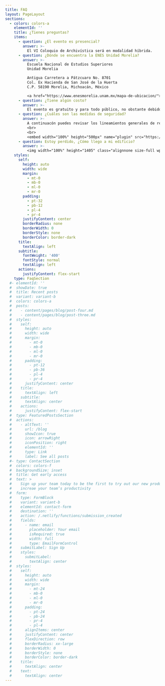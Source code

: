 ```yaml
---
title: FAQ
layout: PageLayout
sections:
  - colors: colors-a
    elementId: ''
    title: ¿Tienes preguntas?
    items:
      - question: ¿El evento es presencial? 
        answer: >-
          El VI Coloquio de Archivística será en modalidad híbrida.
      - question: ¿Dónde se encuentra la ENES Unidad Morelia?
        answer: >-
          Escuela Nacional de Estudios Superiores 
          Unidad Morelia

          Antigua Carretera a Pátzcuaro No. 8701
          Col. Ex Hacienda de San José de la Huerta
          C.P. 58190 Morelia, Michoacán, México

          <a href="https://www.enesmorelia.unam.mx/mapa-de-ubicacion/">Aquí puedes ver un mapa</a>
      - question: ¿Tiene algún costo?
        answer: >-
          El evento es gratuito y para todo público, no obstante debido a la COVID-19 el aforo es reducido.
      - question: ¿Cuáles son las medidas de seguridad?
        answer: >-
          A continuacón puedes revisar los lineamientos generales de regreso a actividades presenciales.
          <br>
          <br>
          <embed width="100%" height="500px" name="plugin" src="https://www.enesmorelia.unam.mx/wp-content/uploads/2020/09/Lin-RegresoActividades-ENES2020-web.pdf" type="application/pdf">
      - question: Estoy perdido, ¿Cómo llego a mi edificio?
        answer: >-
          <img width="100%" height="1405" class="alignnone size-full wp-image-818" src="https://www.enesmorelia.unam.mx/wp-content/uploads/2020/07/Croquis-Nuevo-Ingreso-C4.1.1.jpg" alt="" srcset="https://www.enesmorelia.unam.mx/wp-content/uploads/2020/07/Croquis-Nuevo-Ingreso-C4.1.1.jpg 1700w, https://www.enesmorelia.unam.mx/wp-content/uploads/2020/07/Croquis-Nuevo-Ingreso-C4.1.1-250x207.jpg 250w, https://www.enesmorelia.unam.mx/wp-content/uploads/2020/07/Croquis-Nuevo-Ingreso-C4.1.1-700x579.jpg 700w, https://www.enesmorelia.unam.mx/wp-content/uploads/2020/07/Croquis-Nuevo-Ingreso-C4.1.1-768x635.jpg 768w, https://www.enesmorelia.unam.mx/wp-content/uploads/2020/07/Croquis-Nuevo-Ingreso-C4.1.1-1536x1269.jpg 1536w, https://www.enesmorelia.unam.mx/wp-content/uploads/2020/07/Croquis-Nuevo-Ingreso-C4.1.1-120x99.jpg 120w" sizes="(max-width: 1700px) 100vw, 1700px">
    styles:
      self:
        height: auto
        width: wide
        margin:
          - mt-0
          - mb-0
          - ml-0
          - mr-0
        padding:
          - pt-32
          - pb-12
          - pl-4
          - pr-4
        justifyContent: center
        borderRadius: none
        borderWidth: 0
        borderStyle: none
        borderColor: border-dark
      title:
        textAlign: left
      subtitle:
        fontWeight: '400'
        fontStyle: normal
        textAlign: left
      actions:
        justifyContent: flex-start
    type: FaqSection
  #- elementId: ''
  #  showDate: true
  #  title: Recent posts
  #  variant: variant-b
  #  colors: colors-a
  #  posts:
  #    - content/pages/blog/post-four.md
  #    - content/pages/blog/post-three.md
  #  styles:
  #    self:
  #      height: auto
  #      width: wide
  #      margin:
  #        - mt-0
  #        - mb-0
  #        - ml-0
  #        - mr-0
  #      padding:
  #        - pt-12
  #        - pb-36
  #        - pl-4
  #        - pr-4
  #      justifyContent: center
  #    title:
  #      textAlign: left
  #    subtitle:
  #      textAlign: center
  #    actions:
  #      justifyContent: flex-start
  #  type: FeaturedPostsSection
  #  actions:
  #    - altText: ''
  #      url: /blog
  #      showIcon: true
  #      icon: arrowRight
  #      iconPosition: right
  #      elementId: ''
  #      type: Link
  #      label: See all posts
  #- type: ContactSection
  #  colors: colors-f
  #  backgroundSize: inset
  #  title: Get early access
  #  text: >
  #    Sign up your team today to be the first to try out our new product to
  #    increae your team’s productivity
  #  form:
  #    type: FormBlock
  #    variant: variant-b
  #    elementId: contact-form
  #    destination: ''
  #    action: /.netlify/functions/submission_created
  #    fields:
  #      - name: email
  #        placeholder: Your email
  #        isRequired: true
  #        width: full
  #        type: EmailFormControl
  #    submitLabel: Sign Up
  #    styles:
  #      submitLabel:
  #        textAlign: center
  #  styles:
  #    self:
  #      height: auto
  #      width: wide
  #      margin:
  #        - mt-24
  #        - mb-0
  #        - ml-0
  #        - mr-0
  #      padding:
  #        - pt-24
  #        - pb-24
  #        - pr-4
  #        - pl-4
  #      alignItems: center
  #      justifyContent: center
  #      flexDirection: row
  #      borderRadius: xx-large
  #      borderWidth: 0
  #      borderStyle: none
  #      borderColor: border-dark
  #    title:
  #      textAlign: center
  #    text:
  #      textAlign: center
---
```

